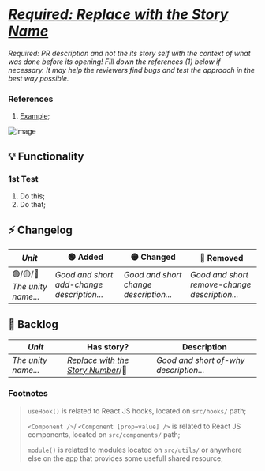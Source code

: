 # [_Required: Replace with the Story Name_](https://app.shortcut.com/polkamarkets/story/)

_Required: PR description and not the its story self with the context of what was done before its opening! Fill down the references (1) below if necessary. It may help the reviewers find bugs and test the approach in the best way possible._

### References
<!-- Remove references subsection if it has no items -->

1. [Example](https://developer.mozilla.org/en-US/);

![image](https://user-images.githubusercontent.com/16447765/188663770-80b5c7a5-6242-4142-89b0-67e50d8aa592.png)
<!-- Replace this image with demo video or remove if it's not applied -->

## 💡 Functionality
<!-- Describe in details and by steps how could we accomplish the functionalities applied in this PR. Example below. -->
<!-- Remove functionality section if it has no items -->

### 1st Test
1. Do this;
2. Do that;

## ⚡ Changelog
<!-- What and why would be added, changed or removed after that pull request. -->
<!-- Remove changelog section if it has no items -->

| _Unit_ | 🟢 Added | 🟡 Changed | 🔴 Removed |
| - | - | - | - |
| 🟢/🟡/🔴 _The unity name..._ | _Good and short add-change description..._ | _Good and short change description..._ | _Good and short remove-change description..._ |

## 🐛 Backlog
<!-- Known bugs or missing units that could be merged without cause any damage, just to do not block the product development. -->
<!-- Remove backlog section if it has no items -->

| _Unit_ | Has story? | Description |
| - | - | - |
| _The unity name..._ | [_Replace with the Story Number_](https://app.shortcut.com/polkamarkets/story/)/🔴 | _Good and short of-why description..._ | 

### Footnotes
<!-- Remove footnotes subsection if it has no changelog and backlog items -->

> `useHook()` is related to React JS hooks, located on `src/hooks/` path;
> 
> `<Component />`/ `<Component [prop=value] />` is related to React JS components, located on `src/components/` path;
> 
> `module()` is related to modules located on `src/utils/` or anywhere else on the app that provides some usefull shared resource;

